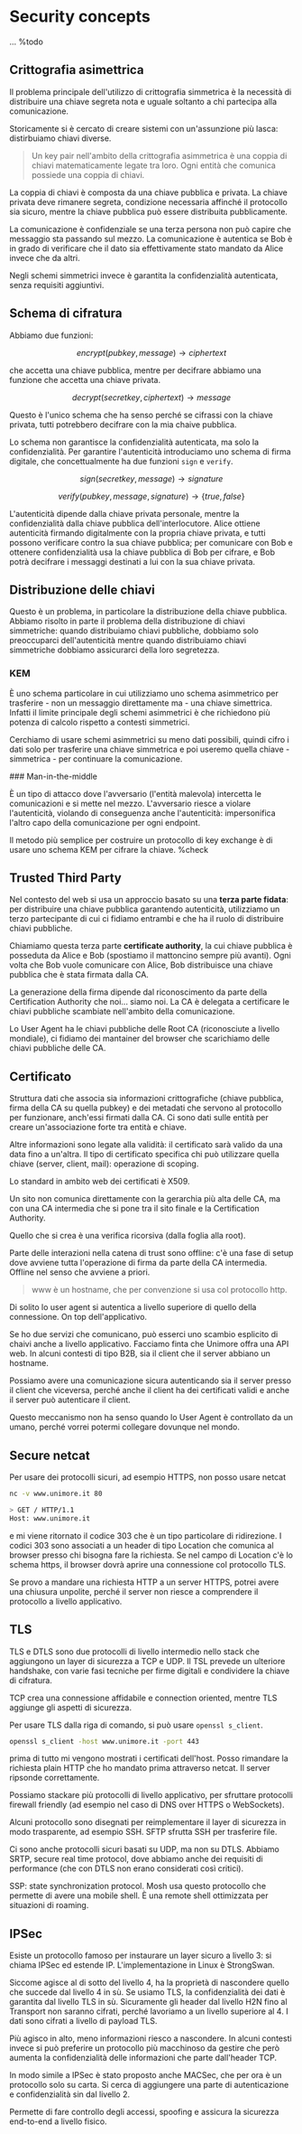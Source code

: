 # Security concepts

... %todo

## Crittografia asimettrica

Il problema principale dell'utilizzo di crittografia simmetrica è la necessità di distribuire una chiave segreta nota e
uguale soltanto a chi partecipa alla comunicazione.

Storicamente si è cercato di creare sistemi con un'assunzione più lasca: distirbuiamo chiavi diverse.

> Un key pair nell'ambito della crittografia asimmetrica è una coppia di chiavi matematicamente legate tra loro. Ogni
entità che comunica possiede una coppia di chiavi.

La coppia di chiavi è composta da una chiave pubblica e privata. La chiave privata deve rimanere segreta, condizione
necessaria affinché il protocollo sia sicuro, mentre la chiave pubblica può essere distribuita pubblicamente.

La comunicazione è confidenziale se una terza persona non può capire che messaggio sta passando sul mezzo.
La comunicazione è autentica se Bob è in grado di verificare che il dato sia effettivamente stato mandato da Alice
invece che da altri.

Negli schemi simmetrici invece è garantita la confidenzialità autenticata, senza requisiti aggiuntivi.

## Schema di cifratura

Abbiamo due funzioni:

$$
encrypt(pubkey, message) \to ciphertext
$$

che accetta una chiave pubblica, mentre per decifrare abbiamo una funzione che accetta una chiave privata.

$$
decrypt(secretkey, ciphertext) \to message
$$

Questo è l'unico schema che ha senso perché se cifrassi con la chiave privata, tutti potrebbero decifrare con la mia
chaive pubblica.

Lo schema non garantisce la confidenzialità autenticata, ma solo la confidenzialità. Per garantire l'autenticità introduciamo
uno schema di firma digitale, che concettualmente ha due funzioni `sign` e `verify`.

$$
sign(secretkey, message) \to signature
$$

$$
verify(pubkey, message, signature) \to \{ true, false \}
$$

L'autenticità dipende dalla chiave privata personale, mentre la confidenzialità dalla chiave pubblica dell'interlocutore.
Alice ottiene autenticità firmando digitalmente con la propria chiave privata, e tutti possono verificare contro la sua
chiave pubblica; per comunicare con Bob e ottenere confidenzialità usa la chiave pubblica di Bob per cifrare, e Bob potrà
decifrare i messaggi destinati a lui con la sua chiave privata.

## Distribuzione delle chiavi

Questo è un problema, in particolare la distribuzione della chiave pubblica. Abbiamo risolto in parte il problema della
distribuzione di chiavi simmetriche: quando distribuiamo chiavi pubbliche, dobbiamo solo preoccuparci dell'autenticità
mentre quando distribuiamo chiavi simmetriche dobbiamo assicurarci della loro segretezza.

### KEM

È uno schema particolare in cui utilizziamo uno schema asimmetrico per trasferire - non un messaggio direttamente ma -
una chiave simettrica. Infatti il limite principale degli schemi asimmetrici è che richiedono più potenza di calcolo
rispetto a contesti simmetrici.

Cerchiamo di usare schemi asimmetrici su meno dati possibili, quindi cifro i dati solo per trasferire una chiave simmetrica
e poi useremo quella chiave - simmetrica - per continuare la comunicazione.

### Man-in-the-middle

È un tipo di attacco dove l'avversario (l'entità malevola) intercetta le comunicazioni e si mette nel mezzo. L'avversario
riesce a violare l'autenticità, violando di conseguenza anche l'autenticità: impersonifica l'altro capo della comunicazione
per ogni endpoint.


Il metodo più semplice per costruire un protocollo di key exchange è di usare uno schema KEM per cifrare la chiave. %check

## Trusted Third Party

Nel contesto del web si usa un approccio basato su una **terza parte fidata**: per distribuire una chiave pubblica garantendo
autenticità, utilizziamo un terzo partecipante di cui ci fidiamo entrambi e che ha il ruolo di distribuire chiavi pubbliche.

Chiamiamo questa terza parte **certificate authority**, la cui chiave pubblica è posseduta da Alice e Bob (spostiamo il
mattoncino sempre più avanti). Ogni volta che Bob vuole comunicare con Alice, Bob distribuisce una chiave pubblica che è
stata firmata dalla CA.

La generazione della firma dipende dal riconoscimento da parte della Certification Authority che noi... siamo noi.
La CA è delegata a certificare le chiavi pubbliche scambiate nell'ambito della comunicazione.

Lo User Agent ha le chiavi pubbliche delle Root CA (riconosciute a livello mondiale), ci fidiamo dei mantainer del browser
che scarichiamo delle chiavi pubbliche delle CA.

## Certificato

Struttura dati che associa sia informazioni crittografiche (chiave pubblica, firma della CA su quella pubkey) e dei metadati
che servono al protocollo per funzionare, anch'essi firmati dalla CA. Ci sono dati sulle entità per creare un'associazione
forte tra entità e chiave.

Altre informazioni sono legate alla validità: il certificato sarà valido da una data fino a un'altra. Il tipo di certificato
specifica chi può utilizzare quella chiave (server, client, mail): operazione di scoping.

Lo standard in ambito web dei certificati è X509.

Un sito non comunica direttamente con la gerarchia più alta delle CA, ma con una CA intermedia che si pone tra il sito finale
e la Certification Authority.

Quello che si crea è una verifica ricorsiva (dalla foglia alla root).

Parte delle interazioni nella catena di trust sono offline: c'è una fase di setup dove avviene tutta l'operazione di firma
da parte della CA intermedia. Offline nel senso che avviene a priori.

> www è un hostname, che per convenzione si usa col protocollo http.

Di solito lo user agent si autentica a livello superiore di quello della connessione. On top dell'applicativo.

Se ho due servizi che comunicano, può esserci uno scambio esplicito di chaivi anche a livello applicativo. Facciamo finta
che Unimore offra una API web. In alcuni contesti di tipo B2B, sia il client che il server abbiano un hostname.

Possiamo avere una comunicazione sicura autenticando sia il server presso il client che viceversa, perché anche il
client ha dei certificati validi e anche il server può autenticare il client.

Questo meccanismo non ha senso quando lo User Agent è controllato da un umano, perché vorrei potermi collegare dovunque
nel mondo.

## Secure netcat

Per usare dei protocolli sicuri, ad esempio HTTPS, non posso usare netcat 

```sh
nc -v www.unimore.it 80

> GET / HTTP/1.1
Host: www.unimore.it
```

e mi viene ritornato il codice 303 che è un tipo particolare di ridirezione. I codici 303 sono associati a un header di
tipo Location che comunica al browser presso chi bisogna fare la richiesta. Se nel campo di Location c'è lo schema https,
il browser dovrà aprire una connessione col protocollo TLS.

Se provo a mandare una richiesta HTTP a un server HTTPS, potrei avere una chiusura unpolite, perché il server non riesce
a comprendere il protocollo a livello applicativo.

## TLS

TLS e DTLS sono due protocolli di livello intermedio nello stack che aggiungono un layer di sicurezza a TCP e UDP.
Il TSL prevede un ulteriore handshake, con varie fasi tecniche per firme digitali e condividere la chiave di cifratura.

TCP crea una connessione affidabile e connection oriented, mentre TLS aggiunge gli aspetti di sicurezza.

Per usare TLS dalla riga di comando, si può usare `openssl s_client`.

```sh
openssl s_client -host www.unimore.it -port 443
```

prima di tutto mi vengono mostrati i certificati dell'host. Posso rimandare la richiesta plain HTTP che ho mandato prima
attraverso netcat. Il server ripsonde correttamente.

Possiamo stackare più protocolli di livello applicativo, per sfruttare protocolli firewall friendly (ad esempio nel caso
di DNS over HTTPS o WebSockets).

Alcuni protocollo sono disegnati per reimplementare il layer di sicurezza in modo trasparente, ad esempio SSH. SFTP sfrutta
SSH per trasferire file.

Ci sono anche protocolli sicuri basati su UDP, ma non su DTLS. Abbiamo SRTP, secure real time protocol, dove abbiamo anche
dei requisiti di performance (che con DTLS non erano considerati così critici).

SSP: state synchronization protocol. Mosh usa questo protocollo che permette di avere una mobile shell. È una remote shell
ottimizzata per situazioni di roaming.

## IPSec

Esiste un protocollo famoso per instaurare un layer sicuro a livello 3: si chiama IPSec ed estende IP. L'implementazione
in Linux è StrongSwan.

Siccome agisce al di sotto del livello 4, ha la proprietà di nascondere quello che succede dal livello 4 in sù. Se usiamo
TLS, la confidenzialità dei dati è garantita dal livello TLS in sù. Sicuramente gli header dal livello H2N fino al Transport
non saranno cifrati, perché lavoriamo a un livello superiore al 4. I dati sono cifrati a livello di payload TLS.

Più agisco in alto, meno informazioni riesco a nascondere. In alcuni contesti invece si può preferire un protocollo più
macchinoso da gestire che però aumenta la confidenzialità delle informazioni che parte dall'header TCP.

In modo simile a IPSec è stato proposto anche MACSec, che per ora è un protocollo solo su carta. Si cerca di aggiungere una
parte di autenticazione e confidenzialità sin dal livello 2.

Permette di fare controllo degli accessi, spoofing e assicura la sicurezza end-to-end a livello fisico.
